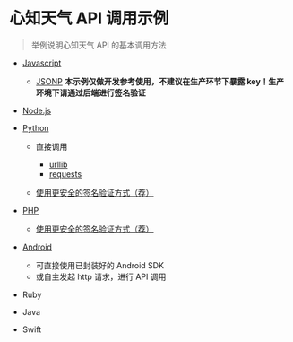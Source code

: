# 心知天气 API 调用示例

> 举例说明心知天气 API 的基本调用方法

- [Javascript](./javascript)

  - [JSONP](./javascript/index.html) **本示例仅做开发参考使用，不建议在生产环节下暴露 key！生产环境下请通过后端进行签名验证**

- [Node.js](./nodejs)

- [Python](./python)

  - 直接调用

    - [urllib](./python/demo-urllib.py)
    - [requests](./python/demo-requests.py)

  - [使用更安全的签名验证方式（荐）](./python/demo-jsonp.py)

- [PHP](./php)

  - [使用更安全的签名验证方式（荐）](./php/demo-jsonp.php)

- [Android](https://github.com/thinkpage/ThinkPageSDK_Android)

  - 可直接使用已封装好的 Android SDK
  - 或自主发起 http 请求，进行 API 调用

- Ruby

- Java

- Swift

